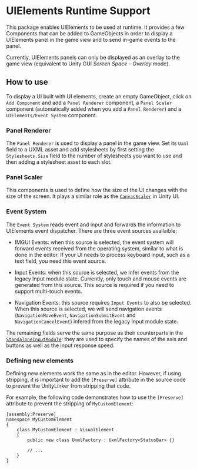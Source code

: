 # UIElements Runtime Support


This package enables UIElements to be used at runtime. It provides a few Components that can be added to GameObjects in order to display a UIElements panel in the game view and to send in-game events to the panel.

Currently, UIElements panels can only be displayed as an overlay to the game view (equivalent to Unity GUI *Screen Space - Overlay* mode). 

## How to use

To display a UI built with UI elements, create an empty GameObject, click on `Add Component` and add a `Panel Renderer`  component, a  `Panel Scaler` component (automatically added when you add a `Panel Renderer`) and a `UIElements/Event System` component.

### Panel Renderer

The `Panel Renderer` is used to display a panel in the game view. Set its `Uxml` field to a UXML asset and add stylesheets by first setting the `Stylesheets.Size` field to the number of stylesheets you want to use and then adding a stylesheet asset to each slot.

### Panel Scaler

This components is used to define how the size of the UI changes with the size of the screen. It plays a similar role as the [`CanvasScaler`](https://docs.unity3d.com/Manual/script-CanvasScaler.html) in Unity UI.

### Event System

The `Event System` reads event and input and forwards the information to UIElements event dispatcher. There are three event sources availaible:

- IMGUI Events: when this source is selected, the event system will forward events received from the operating system, similar to what is done in the editor. If your UI needs to process keyboard input, such as a text field, you need this event source.

- Input Events: when this source is selected, we infer events from the legacy Input module state. Currently, only touch and mouse events are generated from this source. This source is required if you need to support multi-touch events.

- Navigation Events: this source requires `Input Events` to also be selected. When this source is selected, we will send navigation events (`NavigationMoveEvent`, `NavigationSubmitEvent` and `NavigationCancelEvent`) infered from the legacy Input module state.

The remaining fields serve the same purpose as their counterparts in the [`StandaloneInputModule`](https://docs.unity3d.com/ScriptReference/EventSystems.StandaloneInputModule.html): they are used to specify the names of the axis and buttons as well as the input response speed.

### Defining new elements

Defining new elements work the same as in the editor. However, if using stripping, it is important to add the `[Preserve]` attribute in the source code to prevent the UnityLinker from stripping that code.

For example, the following code demonstrates how to use the `[Preserve]` attribute to prevent the stripping of `MyCustomElement`:

```
[assembly:Preserve]
namespace MyCustomElement 
{
    class MyCustomElement : VisualElement
    {
        public new class UxmlFactory : UxmlFactory<StatusBar> {}

        // ...
    }
}

```
